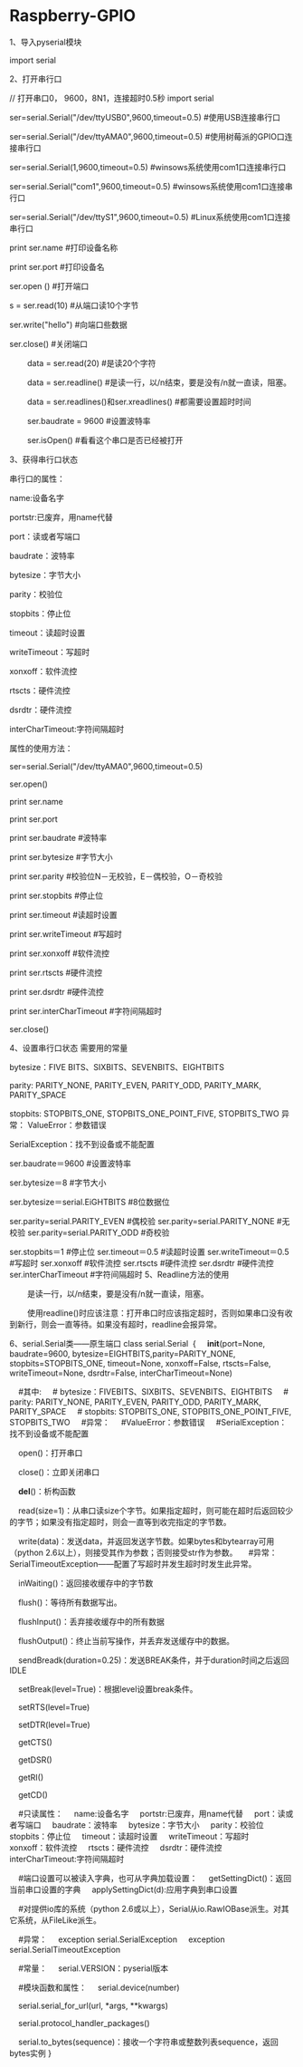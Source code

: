 # Raspberry-GPIO
1、导入pyserial模块

import serial



2、打开串行口

// 打开串口0， 9600，8N1，连接超时0.5秒
import serial

ser=serial.Serial("/dev/ttyUSB0",9600,timeout=0.5) #使用USB连接串行口

ser=serial.Serial("/dev/ttyAMA0",9600,timeout=0.5) #使用树莓派的GPIO口连接串行口

ser=serial.Serial(1,9600,timeout=0.5) #winsows系统使用com1口连接串行口

ser=serial.Serial("com1",9600,timeout=0.5) #winsows系统使用com1口连接串行口

ser=serial.Serial("/dev/ttyS1",9600,timeout=0.5) #Linux系统使用com1口连接串行口

print ser.name #打印设备名称

print ser.port #打印设备名

ser.open () #打开端口

s = ser.read(10) #从端口读10个字节

ser.write("hello") #向端口些数据

ser.close() #关闭端口

        data = ser.read(20) #是读20个字符

        data = ser.readline() #是读一行，以/n结束，要是没有/n就一直读，阻塞。

        data = ser.readlines()和ser.xreadlines() #都需要设置超时时间

        ser.baudrate = 9600 #设置波特率

        ser.isOpen() #看看这个串口是否已经被打开


3、获得串行口状态

串行口的属性：

name:设备名字

portstr:已废弃，用name代替

port：读或者写端口

baudrate：波特率

bytesize：字节大小

parity：校验位

stopbits：停止位

timeout：读超时设置

writeTimeout：写超时

xonxoff：软件流控

rtscts：硬件流控

dsrdtr：硬件流控

interCharTimeout:字符间隔超时

属性的使用方法：

ser=serial.Serial("/dev/ttyAMA0",9600,timeout=0.5)

ser.open()



print ser.name

print ser.port

print ser.baudrate #波特率

print ser.bytesize #字节大小

print ser.parity #校验位N－无校验，E－偶校验，O－奇校验

print ser.stopbits #停止位

print ser.timeout #读超时设置

print ser.writeTimeout #写超时

print ser.xonxoff #软件流控

print ser.rtscts #硬件流控

print ser.dsrdtr #硬件流控

print ser.interCharTimeout #字符间隔超时

ser.close()


4、设置串行口状态
需要用的常量


bytesize：FIVE BITS、SIXBITS、SEVENBITS、EIGHTBITS

parity: PARITY_NONE, PARITY_EVEN, PARITY_ODD, PARITY_MARK, PARITY_SPACE

stopbits: STOPBITS_ONE, STOPBITS_ONE_POINT_FIVE, STOPBITS_TWO
异常：
ValueError：参数错误

SerialException：找不到设备或不能配置

ser.baudrate＝9600 #设置波特率

ser.bytesize＝8 #字节大小

ser.bytesize＝serial.EiGHTBITS #8位数据位

ser.parity=serial.PARITY_EVEN #偶校验
ser.parity=serial.PARITY_NONE #无校验
ser.parity=serial.PARITY_ODD #奇校验

ser.stopbits＝1 #停止位
ser.timeout＝0.5 #读超时设置
ser.writeTimeout＝0.5 #写超时
ser.xonxoff #软件流控
ser.rtscts #硬件流控
ser.dsrdtr #硬件流控
ser.interCharTimeout #字符间隔超时
5、Readline方法的使用

        是读一行，以/n结束，要是没有/n就一直读，阻塞。


        使用readline()时应该注意：打开串口时应该指定超时，否则如果串口没有收到新行，则会一直等待。如果没有超时，readline会报异常。

6、serial.Serial类——原生端口
class serial.Serial 
{
    __init__(port=None, baudrate=9600, bytesize=EIGHTBITS,parity=PARITY_NONE, stopbits=STOPBITS_ONE, timeout=None, xonxoff=False, rtscts=False, writeTimeout=None, dsrdtr=False, interCharTimeout=None)

    #其中:
    # bytesize：FIVEBITS、SIXBITS、SEVENBITS、EIGHTBITS
    # parity: PARITY_NONE, PARITY_EVEN, PARITY_ODD, PARITY_MARK, PARITY_SPACE
    # stopbits: STOPBITS_ONE, STOPBITS_ONE_POINT_FIVE, STOPBITS_TWO
    #异常：
    #ValueError：参数错误
    #SerialException：找不到设备或不能配置

    open()：打开串口

    close()：立即关闭串口

    __del__()：析构函数

    read(size=1)：从串口读size个字节。如果指定超时，则可能在超时后返回较少的字节；如果没有指定超时，则会一直等到收完指定的字节数。

    write(data)：发送data，并返回发送字节数。如果bytes和bytearray可用（python 2.6以上），则接受其作为参数；否则接受str作为参数。
    #异常：SerialTimeoutException——配置了写超时并发生超时时发生此异常。

    inWaiting()：返回接收缓存中的字节数

    flush()：等待所有数据写出。

    flushInput()：丢弃接收缓存中的所有数据

    flushOutput()：终止当前写操作，并丢弃发送缓存中的数据。

    sendBreadk(duration=0.25)：发送BREAK条件，并于duration时间之后返回IDLE

    setBreak(level=True)：根据level设置break条件。

    setRTS(level=True)

    setDTR(level=True)

    getCTS()

    getDSR()

    getRI()

    getCD()

    #只读属性：
    name:设备名字
    portstr:已废弃，用name代替
    port：读或者写端口
    baudrate：波特率
    bytesize：字节大小
    parity：校验位
    stopbits：停止位
    timeout：读超时设置
    writeTimeout：写超时
    xonxoff：软件流控
    rtscts：硬件流控
    dsrdtr：硬件流控
    interCharTimeout:字符间隔超时

    #端口设置可以被读入字典，也可从字典加载设置：
    getSettingDict()：返回当前串口设置的字典
    applySettingDict(d):应用字典到串口设置

    #对提供io库的系统（python 2.6或以上），Serial从io.RawIOBase派生。对其它系统，从FileLike派生。

    #异常：
    exception serial.SerialException
    exception serial.SerialTimeoutException

    #常量：
    serial.VERSION：pyserial版本

    #模块函数和属性：
    serial.device(number)

    serial.serial_for_url(url, *args, **kwargs)

    serial.protocol_handler_packages()

    serial.to_bytes(sequence)：接收一个字符串或整数列表sequence，返回bytes实例
}


